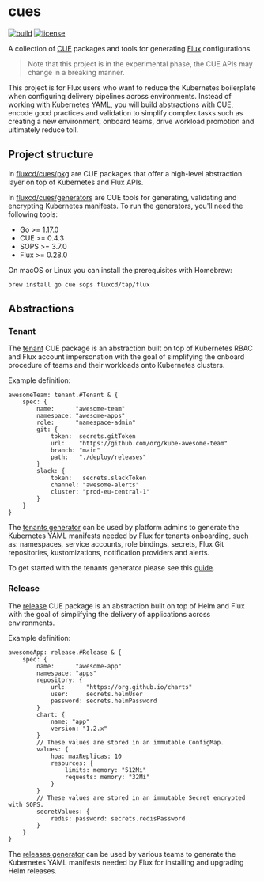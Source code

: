 # cues

[![build](https://github.com/fluxcd/cues/workflows/build/badge.svg)](https://github.com/fluxcd/cues/actions)
[![license](https://img.shields.io/github/license/fluxcd/cues.svg)](https://github.com/fluxcd/cues/blob/main/LICENSE)

A collection of [CUE](https://cuelang.org) packages and tools for generating [Flux](https://fluxcd.io) configurations.

> Note that this project is in the experimental phase, the CUE APIs may change in a breaking manner.

This project is for Flux users who want to reduce the Kubernetes boilerplate when configuring delivery pipelines across
environments. Instead of working with Kubernetes YAML, you will build abstractions with CUE, encode good
practices and validation to simplify complex tasks such as creating a new environment, onboard teams, drive workload
promotion and ultimately reduce toil.

## Project structure

In [fluxcd/cues/pkg](pkg) are CUE packages that offer a high-level abstraction layer on top of Kubernetes and Flux APIs.

In [fluxcd/cues/generators](generators) are CUE tools for generating, validating and encrypting Kubernetes manifests.
To run the generators, you'll need the following tools:

- Go >= 1.17.0
- CUE >= 0.4.3
- SOPS >= 3.7.0
- Flux >= 0.28.0

On macOS or Linux you can install the prerequisites with Homebrew:

```shell
brew install go cue sops fluxcd/tap/flux
```

## Abstractions

### Tenant

The [tenant](pkg/tenant) CUE package is an abstraction built on top of Kubernetes RBAC and Flux account impersonation
with the goal of simplifying the onboard procedure of teams and their workloads onto Kubernetes clusters.

Example definition:

```cue
awesomeTeam: tenant.#Tenant & {
	spec: {
		name:      "awesome-team"
		namespace: "awesome-apps"
		role:      "namespace-admin"
		git: {
			token:  secrets.gitToken
			url:    "https://github.com/org/kube-awesome-team"
			branch: "main"
			path:   "./deploy/releases"
		}
		slack: {
			token:   secrets.slackToken
			channel: "awesome-alerts"
			cluster: "prod-eu-central-1"
		}
	}
}
```

The [tenants generator](generators/tenants) can be used by platform admins to generate the Kubernetes YAML
manifests needed by Flux for tenants onboarding, such as: namespaces, service accounts, role bindings, secrets,
Flux Git repositories, kustomizations, notification providers and alerts.

To get started with the tenants generator please see this [guide](generators/tenants/README.md).

### Release

The [release](pkg/tenant) CUE package is an abstraction built on top of Helm and Flux
with the goal of simplifying the delivery of applications across environments.

Example definition:

```cue
awesomeApp: release.#Release & {
	spec: {
		name:      "awesome-app"
		namespace: "apps"
		repository: {
			url:      "https://org.github.io/charts"
			user:     secrets.helmUser
			password: secrets.helmPassword
		}
		chart: {
			name: "app"
			version: "1.2.x"
		}
		// These values are stored in an immutable ConfigMap.
		values: {
			hpa: maxReplicas: 10
			resources: {
				limits: memory: "512Mi"
				requests: memory: "32Mi"
			}
		}
		// These values are stored in an immutable Secret encrypted with SOPS.
		secretValues: {
			redis: password: secrets.redisPassword
		}
	}
}
```

The [releases generator](generators/releases) can be used by various teams to generate the Kubernetes YAML
manifests needed by Flux for installing and upgrading Helm releases.
